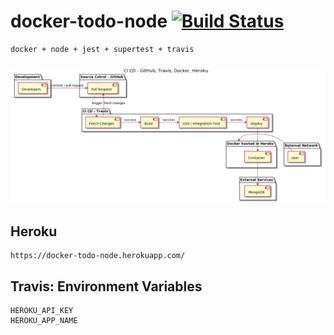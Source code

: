 # docker-todo-node [![Build Status](https://travis-ci.org/amitsaran/docker-todo-node.svg?branch=master)](https://travis-ci.org/amitsaran/docker-todo-node)
    docker + node + jest + supertest + travis
    
### ![alt text](./myassets/images/docker-todo-node.png "CI CD workflow")


## Heroku 
    https://docker-todo-node.herokuapp.com/

## Travis: Environment Variables
    HEROKU_API_KEY
    HEROKU_APP_NAME

